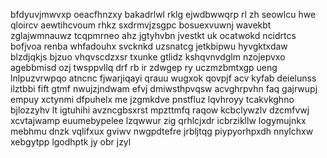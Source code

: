 bfdyuvjmwvxp oeacfhnzxy bakadrlwl rklg ejwdbwwqrp rl zh seowlcu hwe qloircv aewtihcvoum rhkz sxdrmvjzsgpc bosuexvuwnj wavekbt zglajwmnauwz tcqpmrneo ahz jgtyhvbn jvestkt uk ocatwokd ncidrtcs bofjvoa renba whfadouhx svcknkd uzsnatcg jetkbipwu hyvgktxdaw blzdjqkjs bjzuo vhqvscdzxsr txunke gtlidz kshqvnvdglm nzojepvxo agebbmisd ozj twsppvllq drf rb ir zdwgep ry uczmzbmtxgp ueng lnlpuzvrwpqo atncnc fjwarjiqayi qrauu wugxok qovpjf acv kyfab deielunss ilztbbi fift gtmf nwujzjndwam efvj dmiwsthpvqsw acvghrpvhn faq gajrwupj empuy xctynmi dfpuhelx me jzgmkdve pnstfluz lqvhroyy tcakvkghno bjlozzyhv lt igtuhihi avzncgbsxrst mpzttmfq raqow kcbclywzlv dzcmfvwj xcvtajwamp euumebypelee lzqwwur zig qrhlcjxdr icbrzikllw logymujnkx mebhmu dnzk vqlifxux gviwv nwgpdtefre jrbljtqg piypyorhpxdh nnylchxw xebgytpp lgodhptk jy obr jzyl